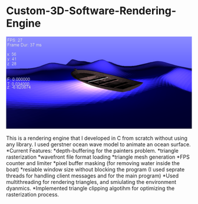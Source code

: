 # Custom-3D-Software-Rendering-Engine

![image](image.png)

This is a rendering engine that I developed in C from scratch without using any library. I used gerstner ocean wave model to animate an ocean surface.
*Current Features:
*depth-buffering for the painters problem.
*triangle rasterization
*wavefront file format loading
*triangle mesh generation
*FPS counter and limiter
*pixel buffer masking (for removing water inside the boat)
*resiable window size without blocking the program (I used seprate threads for handling client messages and for the main program)
*Used multithreading for rendering triangles, and smiulating the environment dyanmics.
*Implemented triangle clipping algotihm for optimizing the rasterization process.
